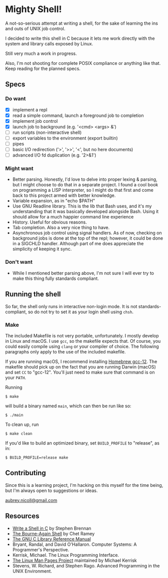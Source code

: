 # Mighty Shell!

A not-so-serious attempt at writing a shell, for the sake of learning the ins and outs of UNIX job control.

I decided to write this shell in C because it lets me work directly with the system and library calls exposed by Linux.

Still very much a work in progress.

Also, I'm not shooting for complete POSIX compliance or anything like that. Keep reading for the planned specs.

## Specs
### Do want
- [x] implement a repl
- [x] read a simple command, launch a foreground job to completion
- [x] implement job control
- [x] launch job to background (e.g. '\<cmd> \<args> &')
- [ ] run scripts (non-interactive shell)
- [ ] export variables to the environment (export builtin)
- [ ] pipes
- [ ] basic I/O redirection ('>', '>>', '<', but no here documents)
- [ ] advanced I/O fd duplication (e.g. '2>&1')

### Might want
- Better parsing. Honestly, I'd love to delve into proper lexing & parsing, but I might choose to do that in a separate project. I found a cool book on programming a LISP interpreter, so I might do that first and come back to this project armed with better knowledge.
- Variable expansion, as in "echo $PATH"
- Use GNU Readline library. This is the lib that Bash uses, and it's my understanding that it was basically developed alongside Bash. Using it should allow for a much happier command line experience
- History. Useful for obvious reasons.
- Tab completion. Also a very nice thing to have.
- Asynchronous job control using signal handlers. As of now, checking on background jobs is done at the top of the repl; however, it could be done in a SIGCHLD handler. Although part of me does appreciate the simplicity of keeping it sync.

### Don't want
- While I mentioned better parsing above, I'm not sure I will ever try to make this thing fully standards compliant.

## Running the shell
So far, the shell only runs in interactive non-login mode. It is not standards-compliant, so do not try to set it as your login shell using `chsh`.

### Make
The included Makefile is not very portable, unfortunately. I mostly develop in Linux and macOS. I use `gcc`, so the makefile expects that. Of course, you could easily compile using `clang` or your compiler of choice. The following paragraphs only apply to the use of the included makefile.

If you are running macOS, I recommend installing [Homebrew gcc-12](https://formulae.brew.sh/formula/gcc). The makefile should pick up on the fact that you are running Darwin (macOS) and set `CC` to "gcc-12". You'll just need to make sure that command is on your `PATH`.

Running
```
$ make
```
will build a binary named `main`, which can then be run like so:
```
$ ./main
```

To clean up, run
```
$ make clean
```

If you'd like to build an optimized binary, set `BUILD_PROFILE` to "release", as in:
```
$ BUILD_PROFILE=release make
```

## Contributing

Since this is a learning project, I'm hacking on this myself for the time being, but I'm always open to suggestions or ideas.

aubrey.nicoll@gmail.com

## Resources
- [Write a Shell in C](https://brennan.io/2015/01/16/write-a-shell-in-c/) by Stephen Brennan
- [The Bourne-Again Shell](http://www.aosabook.org/en/bash.html) by Chet Ramey
- [The GNU C Library Reference Manual](https://www.gnu.org/software/libc/manual/html_node/index.html)
- Bryant, Randal, and David O'Hallaron. Computer Systems: A Programmer's Perspective.
- Kerrisk, Michael. The Linux Programming Interface.
- [The Linux Man Pages Project](https://man7.org/linux/man-pages/index.html) maintained by Michael Kerrisk
- Stevens, W. Richard, and Stephen Rago. Advanced Programming in the UNIX Environment.
